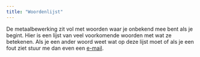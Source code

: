```yaml
---
title: "Woordenlijst"
---
```


De metaalbewerking zit vol met woorden waar je onbekend mee bent als je begint.
Hier is een lijst van veel voorkomende woorden met wat ze betekenen. Als je een
ander woord weet wat op deze lijst moet of als je een fout ziet stuur me dan
even een [e-mail](mailto:foutje@vonkenzee.nl).
